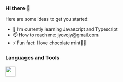 ### Hi there 👋

<!--
**badpeaches/badpeaches** is a ✨ _special_ ✨ repository because its `README.md` (this file) appears on your GitHub profile.
-->

Here are some ideas to get you started:

- 🌱 I’m currently learning Javascript and Typescript
- 📫 How to reach me: jyovojy@gmail.com
- ⚡ Fun fact: I love chocolate mint🍫🍃

### Languages and Tools
<img height="32" width="32" src="https://cdn.jsdelivr.net/npm/simple-icons@v7/icons/#F7DF1E.svg" />
